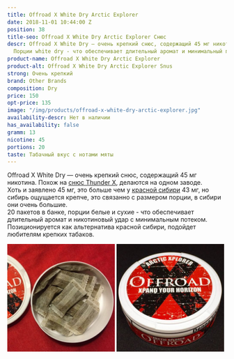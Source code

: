 ```yaml
---
title: Offroad X White Dry Arctic Explorer
date: 2018-11-01 10:44:00 Z
position: 38
title-seo: Offroad X White Dry Arctic Explorer Снюс
descr: Offroad X White Dry — очень крепкий снюс, содержащий 45 мг никотина. 20 порций.
  Порции white dry - что обеспечивает длительный аромат и минимальный потек слюны.
product-name: Offroad X White Dry Arctic Explorer
product-alt: Offroad X White Dry Arctic Explorer Snus
strong: Очень крепкий
brand: Other Brands
composition: Dry
price: 150
opt-price: 135
image: "/img/products/offroad-x-white-dry-arctic-explorer.jpg"
availability-descr: Нет в наличии
has_availability: false
gramm: 13
nicotine: 45
portions: 20
taste: Табачный вкус с нотами мяты
---
```


Offroad X White Dry — очень крепкий снюс, содержащий 45 мг никотина. Похож на [снюс Thunder X](/thunder-x-slim-white-dry), делаются на одном заводе.<br>
Хоть и заявлено 45 мг, это больше чем у [красной сибири](/siberia-white) 43 мг, но сибирь ощущается крепче, это связанно с размером порции, в сибири они очень большие.<br>
20 пакетов в банке, порции белые и сухие - что обеспечивает длительный аромат и никотиновый удар с минимальным потеком.<br>
Позиционируется как альтернатива красной сибири, подойдет любителям крепких табаков.
<div class="mb-3">
<img class="img-fluid" style="width:49%" src="/img/products/offroad-x-white-dry/snus-offroad-x-white-dry.jpg" alt="Снюс Offroad X White Dry Arctic Explorer">
<img class="img-fluid" style="width:49%" src="/img/products/offroad-x-white-dry/snus-Offroad-X-White-Dry-Arctic-Explorer.jpg" alt="Snus Offroad X White Dry Arctic Explorer">
</div>